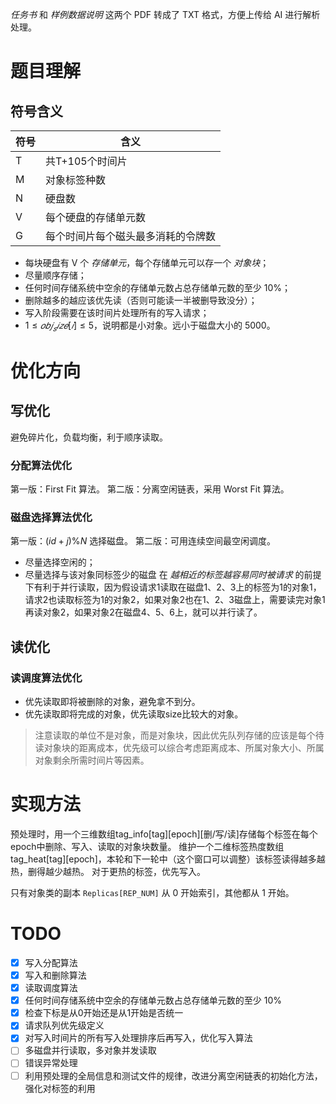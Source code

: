 *任务书* 和 *样例数据说明* 这两个 PDF 转成了 TXT 格式，方便上传给 AI 进行解析处理。

# 题目理解
## 符号含义
| 符号  | 含义                |
| --- | ----------------- |
| T   | 共T+105个时间片        |
| M   | 对象标签种数            |
| N   | 硬盘数               |
| V   | 每个硬盘的存储单元数        |
| G   | 每个时间片每个磁头最多消耗的令牌数 |

- 每块硬盘有 V 个 *存储单元*，每个存储单元可以存一个 *对象块*；
- 尽量顺序存储；
- 任何时间存储系统中空余的存储单元数占总存储单元数的至少 10%；
- 删除越多的越应该优先读（否则可能读一半被删导致没分）；
- 写入阶段需要在该时间片处理所有的写入请求；
- $1≤𝑜𝑏𝑗_𝑠𝑖𝑧𝑒[𝑖]≤5$，说明都是小对象。远小于磁盘大小的 5000。
# 优化方向
## 写优化
避免碎片化，负载均衡，利于顺序读取。
### 分配算法优化
第一版：First Fit 算法。
第二版：分离空闲链表，采用 Worst Fit 算法。
### 磁盘选择算法优化
第一版：$(id+j)\%N$ 选择磁盘。 
第二版：可用连续空间最空闲调度。
- 尽量选择空闲的；
- 尽量选择与该对象同标签少的磁盘
	在 *越相近的标签越容易同时被请求* 的前提下有利于并行读取，因为假设请求1读取在磁盘1、2、3上的标签为1的对象1，请求2也读取标签为1的对象2，如果对象2也在1、2、3磁盘上，需要读完对象1再读对象2，如果对象2在磁盘4、5、6上，就可以并行读了。
## 读优化
### 读调度算法优化
- 优先读取即将被删除的对象，避免拿不到分。
- 优先读取即将完成的对象，优先读取size比较大的对象。

> 注意读取的单位不是对象，而是对象块，因此优先队列存储的应该是每个待读对象块的距离成本，优先级可以综合考虑距离成本、所属对象大小、所属对象剩余所需时间片等因素。
# 实现方法
预处理时，用一个三维数组tag_info[tag][epoch][删/写/读]存储每个标签在每个epoch中删除、写入、读取的对象块数量。
维护一个二维标签热度数组tag_heat[tag][epoch]，本轮和下一轮中（这个窗口可以调整）该标签读得越多越热，删得越少越热。
对于更热的标签，优先写入。

只有对象类的副本 `Replicas[REP_NUM]` 从 0 开始索引，其他都从 1 开始。
# TODO
- [x] 写入分配算法
- [x] 写入和删除算法
- [x] 读取调度算法
- [x] 任何时间存储系统中空余的存储单元数占总存储单元数的至少 10%
- [x] 检查下标是从0开始还是从1开始是否统一
- [x] 请求队列优先级定义
- [x] 对写入时间片的所有写入处理排序后再写入，优化写入算法
- [ ] 多磁盘并行读取，多对象并发读取
- [ ] 错误异常处理
- [ ] 利用预处理的全局信息和测试文件的规律，改进分离空闲链表的初始化方法，强化对标签的利用